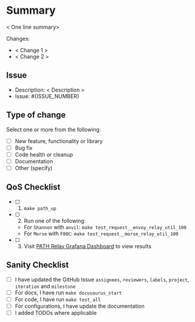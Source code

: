# Summary

< One line summary>

Changes:

- < Change 1 >
- < Change 2 >

## Issue

- Description: < Description >
- Issue: #{ISSUE_NUMBER}

## Type of change

Select one or more from the following:

- [ ] New feature, functionality or library
- [ ] Bug fix
- [ ] Code health or cleanup
- [ ] Documentation
- [ ] Other (specify)

## QoS Checklist

- [ ] 1. `make path_up`
- [ ] 2. Run one of the following:
  - For `Shannon` with `anvil`: `make test_request__envoy_relay_util_100`
  - For `Morse` with `F00C`: `make test_request__morse_relay_util_100`
- [ ] 3. Visit [PATH Relay Grafana Dashboard](http://localhost:3000/d/relays/path-service-requests) to view results

## Sanity Checklist

- [ ] I have updated the GitHub Issue `assignees`, `reviewers`, `labels`, `project`, `iteration` and `milestone`
- [ ] For docs, I have run `make docusaurus_start`
- [ ] For code, I have run `make test_all`
- [ ] For configurations, I have update the documentation
- [ ] I added TODOs where applicable
